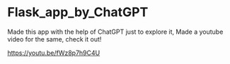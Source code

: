 # Flask_app_by_ChatGPT

Made this app with the help of ChatGPT just to explore it,
Made a youtube video for the same, check it out!

https://youtu.be/fWz8p7h9C4U

